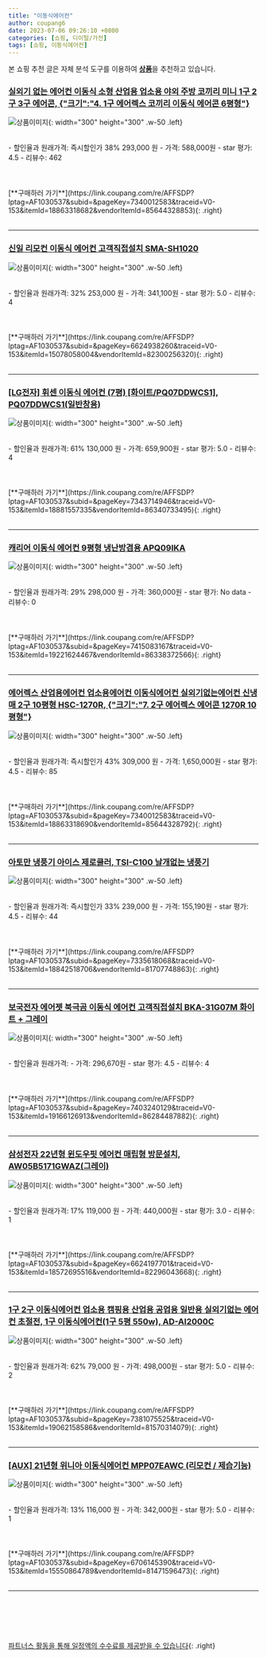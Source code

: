 ```yaml
---
title: "이동식에어컨"
author: coupang6
date: 2023-07-06 09:26:10 +0800
categories: [쇼핑, 디이털/가전]
tags: [쇼핑, 이동식에어컨]
---
```


본 쇼핑 추천 글은 자체 분석 도구를 이용하여 [**상품**](https://link.coupang.com/a/bao1ui)을 추천하고 있습니다.

### [실외기 없는 에어컨 이동식 소형 산업용 업소용 야외 주방 코끼리 미니 1구 2구 3구 에어콘, {"크기":"4. 1구 에어렉스 코끼리 이동식 에어콘 6평형"}](https://link.coupang.com/re/AFFSDP?lptag=AF1030537&subid=&pageKey=7340012583&traceid=V0-153&itemId=18863318682&vendorItemId=85644328853)

![상품이미지](https://thumbnail9.coupangcdn.com/thumbnails/remote/230x230ex/image/vendor_inventory/dd1d/0e2750dc2bac639b9e65c82ca83f49f3a3d92baf68f82ea1ed38b5f5c6c1.jpg){: width="300" height="300" .w-50 .left}


<br>
- 할인율과 원래가격: 즉시할인가 38%  293,000   원
- 가격: 588,000원
- star 평가: 4.5
- 리뷰수: 462
<br>
<br>
<br>
<br>
[**구매하러 가기**](https://link.coupang.com/re/AFFSDP?lptag=AF1030537&subid=&pageKey=7340012583&traceid=V0-153&itemId=18863318682&vendorItemId=85644328853){: .right}
<br>
<br>

---

### [신일 리모컨 이동식 에어컨 고객직접설치 SMA-SH1020](https://link.coupang.com/re/AFFSDP?lptag=AF1030537&subid=&pageKey=6624938260&traceid=V0-153&itemId=15078058004&vendorItemId=82300256320)

![상품이미지](https://thumbnail10.coupangcdn.com/thumbnails/remote/230x230ex/image/rs_quotation_api/hzlmybhs/0e50ebc53b9a496593675769e16c2186.jpg){: width="300" height="300" .w-50 .left}


<br>
- 할인율과 원래가격: 32%  253,000   원
- 가격: 341,100원
- star 평가: 5.0
- 리뷰수: 4
<br>
<br>
<br>
<br>
[**구매하러 가기**](https://link.coupang.com/re/AFFSDP?lptag=AF1030537&subid=&pageKey=6624938260&traceid=V0-153&itemId=15078058004&vendorItemId=82300256320){: .right}
<br>
<br>

---

### [[LG전자] 휘센 이동식 에어컨 (7평) [화이트/PQ07DDWCS1], PQ07DDWCS1(일반창용)](https://link.coupang.com/re/AFFSDP?lptag=AF1030537&subid=&pageKey=7343714946&traceid=V0-153&itemId=18881557335&vendorItemId=86340733495)

![상품이미지](https://thumbnail8.coupangcdn.com/thumbnails/remote/230x230ex/image/vendor_inventory/8e93/be35718a11d1e946a1bce5167868b0b6c2c20081748f8b4e88df34d844a8.jpg){: width="300" height="300" .w-50 .left}


<br>
- 할인율과 원래가격: 61%  130,000   원
- 가격: 659,900원
- star 평가: 5.0
- 리뷰수: 4
<br>
<br>
<br>
<br>
[**구매하러 가기**](https://link.coupang.com/re/AFFSDP?lptag=AF1030537&subid=&pageKey=7343714946&traceid=V0-153&itemId=18881557335&vendorItemId=86340733495){: .right}
<br>
<br>

---

### [캐리어 이동식 에어컨 9평형 냉난방겸용 APQ09IKA](https://link.coupang.com/re/AFFSDP?lptag=AF1030537&subid=&pageKey=7415083167&traceid=V0-153&itemId=19221624467&vendorItemId=86338372566)

![상품이미지](https://thumbnail6.coupangcdn.com/thumbnails/remote/230x230ex/image/vendor_inventory/0dc3/c22f1b89bea12b0cc064ed896511d538845b6fdb7811c17c9156d115cb9c.jpg){: width="300" height="300" .w-50 .left}


<br>
- 할인율과 원래가격: 29%  298,000   원
- 가격: 360,000원
- star 평가: No data
- 리뷰수: 0
<br>
<br>
<br>
<br>
[**구매하러 가기**](https://link.coupang.com/re/AFFSDP?lptag=AF1030537&subid=&pageKey=7415083167&traceid=V0-153&itemId=19221624467&vendorItemId=86338372566){: .right}
<br>
<br>

---

### [에어렉스 산업용에어컨 업소용에어컨 이동식에어컨 실외기없는에어컨 신냉매 2구 10평형 HSC-1270R, {"크기":"7. 2구 에어렉스 에어콘 1270R 10평형"}](https://link.coupang.com/re/AFFSDP?lptag=AF1030537&subid=&pageKey=7340012583&traceid=V0-153&itemId=18863318690&vendorItemId=85644328792)

![상품이미지](https://thumbnail10.coupangcdn.com/thumbnails/remote/230x230ex/image/vendor_inventory/fd2d/ca6aca81b0c918e1b5bed9b132b0572e3cadcbbce19533f8aa0e31a876ee.jpg){: width="300" height="300" .w-50 .left}


<br>
- 할인율과 원래가격: 즉시할인가 43%  309,000   원
- 가격: 1,650,000원
- star 평가: 4.5
- 리뷰수: 85
<br>
<br>
<br>
<br>
[**구매하러 가기**](https://link.coupang.com/re/AFFSDP?lptag=AF1030537&subid=&pageKey=7340012583&traceid=V0-153&itemId=18863318690&vendorItemId=85644328792){: .right}
<br>
<br>

---

### [아토만 냉풍기 아이스 제로쿨러, TSI-C100 날개없는 냉풍기](https://link.coupang.com/re/AFFSDP?lptag=AF1030537&subid=&pageKey=7335618068&traceid=V0-153&itemId=18842518706&vendorItemId=81707748863)

![상품이미지](https://thumbnail8.coupangcdn.com/thumbnails/remote/230x230ex/image/retail/images/5282957862881862-a7d9e608-c7fd-46f5-93bd-a9f9e6336967.jpg){: width="300" height="300" .w-50 .left}


<br>
- 할인율과 원래가격: 즉시할인가 33%  239,000   원
- 가격: 155,190원
- star 평가: 4.5
- 리뷰수: 44
<br>
<br>
<br>
<br>
[**구매하러 가기**](https://link.coupang.com/re/AFFSDP?lptag=AF1030537&subid=&pageKey=7335618068&traceid=V0-153&itemId=18842518706&vendorItemId=81707748863){: .right}
<br>
<br>

---

### [보국전자 에어젯 북극곰 이동식 에어컨 고객직접설치 BKA-31G07M 화이트 + 그레이](https://link.coupang.com/re/AFFSDP?lptag=AF1030537&subid=&pageKey=7403240129&traceid=V0-153&itemId=19166126913&vendorItemId=86284487882)

![상품이미지](https://thumbnail6.coupangcdn.com/thumbnails/remote/230x230ex/image/retail/images/2023/06/15/15/0/8f38295f-7091-4d34-97cc-da79505650e0.jpg){: width="300" height="300" .w-50 .left}


<br>
- 할인율과 원래가격: 
- 가격: 296,670원
- star 평가: 4.5
- 리뷰수: 4
<br>
<br>
<br>
<br>
[**구매하러 가기**](https://link.coupang.com/re/AFFSDP?lptag=AF1030537&subid=&pageKey=7403240129&traceid=V0-153&itemId=19166126913&vendorItemId=86284487882){: .right}
<br>
<br>

---

### [삼성전자 22년형 윈도우핏 에어컨 매립형 방문설치, AW05B5171GWAZ(그레이)](https://link.coupang.com/re/AFFSDP?lptag=AF1030537&subid=&pageKey=6624197701&traceid=V0-153&itemId=18572695516&vendorItemId=82296043668)

![상품이미지](https://thumbnail10.coupangcdn.com/thumbnails/remote/230x230ex/image/rs_quotation_api/0jscmqy7/2a4989d736af47cd8191dcaa1318260b.jpg){: width="300" height="300" .w-50 .left}


<br>
- 할인율과 원래가격: 17%  119,000   원
- 가격: 440,000원
- star 평가: 3.0
- 리뷰수: 1
<br>
<br>
<br>
<br>
[**구매하러 가기**](https://link.coupang.com/re/AFFSDP?lptag=AF1030537&subid=&pageKey=6624197701&traceid=V0-153&itemId=18572695516&vendorItemId=82296043668){: .right}
<br>
<br>

---

### [1구 2구 이동식에어컨 업소용 캠핑용 산업용 공업용 일반용 실외기없는 에어컨 초절전, 1구 이동식에어컨(1구 5평 550w), AD-AI2000C](https://link.coupang.com/re/AFFSDP?lptag=AF1030537&subid=&pageKey=7381075525&traceid=V0-153&itemId=19062158586&vendorItemId=81570314079)

![상품이미지](https://thumbnail6.coupangcdn.com/thumbnails/remote/230x230ex/image/vendor_inventory/6599/a082a124c2d328ef27fa37de65f2457d3bdffb77de759d88f00bcc15d9d3.jpg){: width="300" height="300" .w-50 .left}


<br>
- 할인율과 원래가격: 62%  79,000   원
- 가격: 498,000원
- star 평가: 5.0
- 리뷰수: 2
<br>
<br>
<br>
<br>
[**구매하러 가기**](https://link.coupang.com/re/AFFSDP?lptag=AF1030537&subid=&pageKey=7381075525&traceid=V0-153&itemId=19062158586&vendorItemId=81570314079){: .right}
<br>
<br>

---

### [[AUX] 21년형 위니아 이동식에어컨 MPP07EAWC (리모컨 / 제습기능)](https://link.coupang.com/re/AFFSDP?lptag=AF1030537&subid=&pageKey=6706145390&traceid=V0-153&itemId=15550864789&vendorItemId=81471596473)

![상품이미지](https://thumbnail6.coupangcdn.com/thumbnails/remote/230x230ex/image/vendor_inventory/158a/267207dd6239381a6a22ebe9c12d60870dd1a9a9aa387979eb64530adcc3.jpg){: width="300" height="300" .w-50 .left}


<br>
- 할인율과 원래가격: 13%  116,000   원
- 가격: 342,000원
- star 평가: 5.0
- 리뷰수: 1
<br>
<br>
<br>
<br>
[**구매하러 가기**](https://link.coupang.com/re/AFFSDP?lptag=AF1030537&subid=&pageKey=6706145390&traceid=V0-153&itemId=15550864789&vendorItemId=81471596473){: .right}
<br>
<br>

---
<br><br><br><br><br> [파트너스 활동을 통해 일정액의 수수료를 제공받을 수 있습니다](https://link.coupang.com/a/bao1ui){: .right}